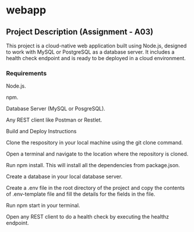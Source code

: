 # webapp

## Project Description (Assignment - A03)

This project is a cloud-native web application built using Node.js, designed to work with MySQL or PostgreSQL as a database server. It includes a health check endpoint and is ready to be deployed in a cloud environment.


### Requirements

Node.js.

npm.

Database Server (MySQL or PosgreSQL).

Any REST client like Postman or Restlet.

Build and Deploy Instructions

Clone the respository in your local machine using the git clone command.

Open a terminal and navigate to the location where the repository is cloned.

Run npm install. This will install all the dependencies from package.json.

Create a database in your local database server.

Create a .env file in the root directory of the project and copy the contents of .env-template file and fill the details for the fields in the file.

Run npm start in your terminal.

Open any REST client to do a health check by executing the healthz endpoint.
